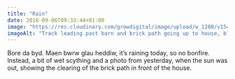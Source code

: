 ```yaml
---
title: "Rain"
date: 2018-09-06T09:33:44+01:00
image: "https://res.cloudinary.com/growdigital/image/upload/w_1280/v1544345022/track-30622863738.jpg"
imageAlt: "Track leading past barn and brick path going up to house, blue sky & cloud"
---
```


Bore da byd. Maen bwrw glau heddiw, it’s raining today, so no bonfire. Instead, a bit of wet scything and a photo from yesterday, when the sun was out, showing the clearing of the brick path in front of the house. 
